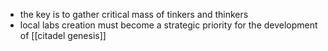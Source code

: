 - the key is to gather critical mass of tinkers and thinkers
- local labs creation must become a strategic priority for the development of [[citadel genesis]]